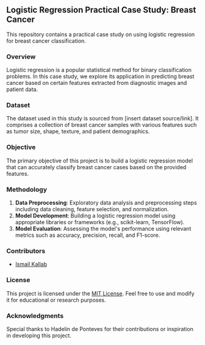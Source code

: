 ## Logistic Regression Practical Case Study: Breast Cancer

This repository contains a practical case study on using logistic regression for breast cancer classification.

### Overview
Logistic regression is a popular statistical method for binary classification problems. In this case study, we explore its application in predicting breast cancer based on certain features extracted from diagnostic images and patient data.

### Dataset
The dataset used in this study is sourced from [insert dataset source/link]. It comprises a collection of breast cancer samples with various features such as tumor size, shape, texture, and patient demographics.

### Objective
The primary objective of this project is to build a logistic regression model that can accurately classify breast cancer cases based on the provided features.

### Methodology
1. **Data Preprocessing**: Exploratory data analysis and preprocessing steps including data cleaning, feature selection, and normalization.
2. **Model Development**: Building a logistic regression model using appropriate libraries or frameworks (e.g., scikit-learn, TensorFlow).
3. **Model Evaluation**: Assessing the model's performance using relevant metrics such as accuracy, precision, recall, and F1-score.





### Contributors
- [Ismail Kallab](https://github.com/IsmailKallab)

### License
This project is licensed under the [MIT License](LICENSE). Feel free to use and modify it for educational or research purposes.

### Acknowledgments
Special thanks to  Hadelin de Ponteves for their contributions or inspiration in developing this project.
